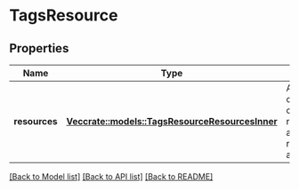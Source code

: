 # TagsResource

## Properties

Name | Type | Description | Notes
------------ | ------------- | ------------- | -------------
**resources** | [**Vec<crate::models::TagsResourceResourcesInner>**](tags_resource_resources_inner.md) | An array of objects containing resource_id and resource_type  attributes. | 

[[Back to Model list]](../README.md#documentation-for-models) [[Back to API list]](../README.md#documentation-for-api-endpoints) [[Back to README]](../README.md)


